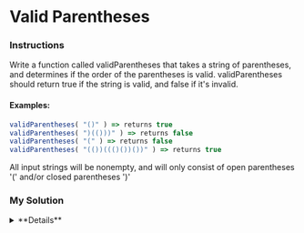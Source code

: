 # Valid Parentheses

### Instructions

Write a function called validParentheses that takes a string of parentheses, and determines if the order of the parentheses is valid. validParentheses should return true if the string is valid, and false if it's invalid.

#### Examples: 

```js
validParentheses( "()" ) => returns true 
validParentheses( ")(()))" ) => returns false 
validParentheses( "(" ) => returns false 
validParentheses( "(())((()())())" ) => returns true 
```

All input strings will be nonempty, and will only consist of open parentheses '(' and/or closed parentheses ')'

### My Solution

<details>
  <summary>**Details**</summary>
  <p>
```js
function validParentheses(parens){
 
  let previous = "";
  while (parens.length !== previous.length){
    previous = parens;
    parens = parens.replace("()", "")             
  }

  return parens.length === 0;
}
```
  </p>
</details>

